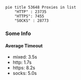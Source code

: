 
```mermaid
pie title 53648 Proxies in list
    "HTTP" : 23735
    "HTTPS": 7455
    "SOCKS" : 28773
```

### Some Info
#### Average Timeout

- mixed: 3.5s
- http: 1.7s
- https: 8.2s
- socks: 5.0s